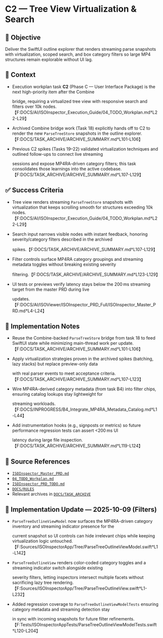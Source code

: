 # C2 — Tree View Virtualization & Search

## 🎯 Objective

Deliver the SwiftUI outline explorer that renders streaming parse snapshots with virtualization, scoped search, and box
category filters so large MP4 structures remain explorable without UI lag.

## 🧩 Context

- Execution workplan task **C2** (Phase C — User Interface Package) is the next high-priority item after the Combine

  bridge, requiring a virtualized tree view with responsive search and filters over 10k
  nodes.【F:DOCS/AI/ISOInspector_Execution_Guide/04_TODO_Workplan.md†L22-L29】

- Archived Combine bridge work (Task 18) explicitly hands off to C2 to render the new `ParseTreeStore` snapshots in the outline explorer.【F:DOCS/TASK_ARCHIVE/ARCHIVE_SUMMARY.md†L101-L106】
- Previous C2 spikes (Tasks 19–22) validated virtualization techniques and outlined follow-ups to connect live streaming

  sessions and expose MP4RA-driven category filters; this task consolidates those learnings into the active
  codebase.【F:DOCS/TASK_ARCHIVE/ARCHIVE_SUMMARY.md†L107-L129】

## ✅ Success Criteria

- Tree view renders streaming `ParseTreeStore` snapshots with virtualization that keeps scrolling smooth for structures exceeding 10k nodes.【F:DOCS/AI/ISOInspector_Execution_Guide/04_TODO_Workplan.md†L22-L29】
- Search input narrows visible nodes with instant feedback, honoring severity/category filters described in the archived

  spikes.【F:DOCS/TASK_ARCHIVE/ARCHIVE_SUMMARY.md†L107-L129】

- Filter controls surface MP4RA category groupings and streaming metadata toggles without breaking existing severity

  filtering.【F:DOCS/TASK_ARCHIVE/ARCHIVE_SUMMARY.md†L123-L129】

- UI tests or previews verify latency stays below the 200 ms streaming target from the master PRD during live

  updates.【F:DOCS/AI/ISOViewer/ISOInspector_PRD_Full/ISOInspector_Master_PRD.md†L4-L24】

## 🔧 Implementation Notes

- Reuse the Combine-backed `ParseTreeStore` bridge from task 18 to feed SwiftUI state while minimizing main-thread work per update.【F:DOCS/TASK_ARCHIVE/ARCHIVE_SUMMARY.md†L101-L106】
- Apply virtualization strategies proven in the archived spikes (batching, lazy stacks) but replace preview-only data

  with real parser events to meet acceptance criteria.【F:DOCS/TASK_ARCHIVE/ARCHIVE_SUMMARY.md†L107-L123】

- Wire MP4RA-derived category metadata (from task B4) into filter chips, ensuring catalog lookups stay lightweight for

  streaming workloads.【F:DOCS/INPROGRESS/B4_Integrate_MP4RA_Metadata_Catalog.md†L1-L44】

- Add instrumentation hooks (e.g., signposts or metrics) so future performance regression tests can assert <200 ms UI

  latency during large file inspection.【F:DOCS/TASK_ARCHIVE/ARCHIVE_SUMMARY.md†L119-L124】

## 🧠 Source References

- [`ISOInspector_Master_PRD.md`](../AI/ISOViewer/ISOInspector_PRD_Full/ISOInspector_Master_PRD.md)
- [`04_TODO_Workplan.md`](../AI/ISOInspector_Execution_Guide/04_TODO_Workplan.md)
- [`ISOInspector_PRD_TODO.md`](../AI/ISOViewer/ISOInspector_PRD_TODO.md)
- [`DOCS/RULES`](../RULES)
- Relevant archives in [`DOCS/TASK_ARCHIVE`](../TASK_ARCHIVE)

## 🚧 Implementation Update — 2025-10-09 (Filters)

- `ParseTreeOutlineViewModel` now surfaces the MP4RA-driven category inventory and streaming indicator presence for the

  current snapshot so UI controls can hide irrelevant chips while keeping virtualization logic
untouched.【F:Sources/ISOInspectorApp/Tree/ParseTreeOutlineViewModel.swift†L1-L142】

- `ParseTreeOutlineView` renders color-coded category toggles and a streaming indicator switch alongside existing

  severity filters, letting inspectors intersect multiple facets without sacrificing lazy tree
rendering.【F:Sources/ISOInspectorApp/Tree/ParseTreeOutlineView.swift†L1-L232】

- Added regression coverage to `ParseTreeOutlineViewModelTests` ensuring category metadata and streaming detection stay

  in sync with incoming snapshots for future filter
refinements.【F:Tests/ISOInspectorAppTests/ParseTreeOutlineViewModelTests.swift†L120-L204】
